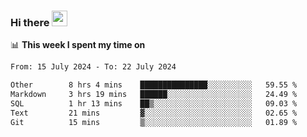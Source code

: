 ### Hi there <a href="https://www.gautamkrishnar.com/"><img src="https://media.giphy.com/media/hvRJCLFzcasrR4ia7z/giphy.gif" width="25px"></a>

📊 **This week I spent my time on**

<!--START_SECTION:waka-->

```txt
From: 15 July 2024 - To: 22 July 2024

Other        8 hrs 4 mins    ███████████████░░░░░░░░░░   59.55 %
Markdown     3 hrs 19 mins   ██████░░░░░░░░░░░░░░░░░░░   24.49 %
SQL          1 hr 13 mins    ██▒░░░░░░░░░░░░░░░░░░░░░░   09.03 %
Text         21 mins         ▓░░░░░░░░░░░░░░░░░░░░░░░░   02.65 %
Git          15 mins         ▒░░░░░░░░░░░░░░░░░░░░░░░░   01.89 %
```

<!--END_SECTION:waka-->
